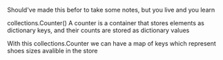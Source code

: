 
Should've made this befor to take some notes, but you live and you
learn

collections.Counter()
A counter is a container that stores elements as dictionary keys, and their
counts are stored as dictionary values

With this collections.Counter we can have a map of keys which represent
shoes sizes avalible in the store
